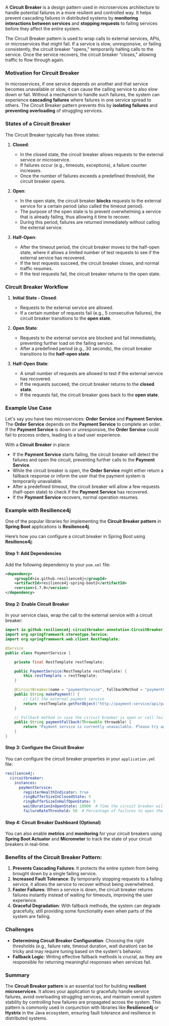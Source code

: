 A **Circuit Breaker** is a design pattern used in microservices architecture to handle potential failures in a more resilient and controlled way. It helps prevent cascading failures in distributed systems by **monitoring interactions between services** and **stopping requests** to failing services before they affect the entire system.

The Circuit Breaker pattern is used to wrap calls to external services, APIs, or microservices that might fail. If a service is slow, unresponsive, or failing consistently, the circuit breaker "opens," temporarily halting calls to the service. Once the service recovers, the circuit breaker "closes," allowing traffic to flow through again.

### Motivation for Circuit Breaker
In microservices, if one service depends on another and that service becomes unavailable or slow, it can cause the calling service to also slow down or fail. Without a mechanism to handle such failures, the system can experience **cascading failures** where failures in one service spread to others. The Circuit Breaker pattern prevents this by **isolating failures** and **preventing overloading** of struggling services.

### States of a Circuit Breaker
The Circuit Breaker typically has three states:

1. **Closed**: 
   - In the closed state, the circuit breaker allows requests to the external service or microservice.
   - If failures occur (e.g., timeouts, exceptions), a failure counter increases.
   - Once the number of failures exceeds a predefined threshold, the circuit breaker opens.

2. **Open**:
   - In the open state, the circuit breaker **blocks** requests to the external service for a certain period (also called the timeout period).
   - The purpose of the open state is to prevent overwhelming a service that is already failing, thus allowing it time to recover.
   - During this period, failures are returned immediately without calling the external service.

3. **Half-Open**:
   - After the timeout period, the circuit breaker moves to the half-open state, where it allows a limited number of test requests to see if the external service has recovered.
   - If the test requests succeed, the circuit breaker closes, and normal traffic resumes.
   - If the test requests fail, the circuit breaker returns to the open state.

### Circuit Breaker Workflow
1. **Initial State - Closed**:
   - Requests to the external service are allowed.
   - If a certain number of requests fail (e.g., 5 consecutive failures), the circuit breaker transitions to the **open state**.

2. **Open State**:
   - Requests to the external service are blocked and fail immediately, preventing further load on the failing service.
   - After a predefined period (e.g., 30 seconds), the circuit breaker transitions to the **half-open state**.

3. **Half-Open State**:
   - A small number of requests are allowed to test if the external service has recovered.
   - If the requests succeed, the circuit breaker returns to the **closed state**.
   - If the requests fail, the circuit breaker goes back to the **open state**.

### Example Use Case
Let's say you have two microservices: **Order Service** and **Payment Service**. The **Order Service** depends on the **Payment Service** to complete an order. If the **Payment Service** is down or unresponsive, the **Order Service** could fail to process orders, leading to a bad user experience.

With a **Circuit Breaker** in place:
- If the **Payment Service** starts failing, the circuit breaker will detect the failures and open the circuit, preventing further calls to the **Payment Service**.
- While the circuit breaker is open, the **Order Service** might either return a fallback response or inform the user that the payment system is temporarily unavailable.
- After a predefined timeout, the circuit breaker will allow a few requests (half-open state) to check if the **Payment Service** has recovered.
- If the **Payment Service** recovers, normal operation resumes.

### Example with Resilience4j
One of the popular libraries for implementing the **Circuit Breaker pattern** in **Spring Boot** applications is **Resilience4j**.

Here’s how you can configure a circuit breaker in Spring Boot using **Resilience4j**:

#### Step 1: Add Dependencies
Add the following dependency to your `pom.xml` file:

```xml
<dependency>
    <groupId>io.github.resilience4j</groupId>
    <artifactId>resilience4j-spring-boot2</artifactId>
    <version>1.7.0</version>
</dependency>
```

#### Step 2: Enable Circuit Breaker
In your service class, wrap the call to the external service with a circuit breaker:

```java
import io.github.resilience4j.circuitbreaker.annotation.CircuitBreaker;
import org.springframework.stereotype.Service;
import org.springframework.web.client.RestTemplate;

@Service
public class PaymentService {

    private final RestTemplate restTemplate;

    public PaymentService(RestTemplate restTemplate) {
        this.restTemplate = restTemplate;
    }

    @CircuitBreaker(name = "paymentService", fallbackMethod = "paymentFallback")
    public String makePayment() {
        // Call the external payment service
        return restTemplate.getForObject("http://payment-service/api/pay", String.class);
    }

    // Fallback method in case the circuit breaker is open or call fails
    public String paymentFallback(Throwable throwable) {
        return "Payment service is currently unavailable. Please try again later.";
    }
}
```

#### Step 3: Configure the Circuit Breaker
You can configure the circuit breaker properties in your `application.yml` file:

```yaml
resilience4j:
  circuitbreaker:
    instances:
      paymentService:
        registerHealthIndicator: true
        ringBufferSizeInClosedState: 5
        ringBufferSizeInHalfOpenState: 3
        waitDurationInOpenState: 10000  # Time the circuit breaker will stay open (in milliseconds)
        failureRateThreshold: 50  # Percentage of failures to open the circuit breaker
```

#### Step 4: Circuit Breaker Dashboard (Optional)
You can also enable **metrics** and **monitoring** for your circuit breakers using **Spring Boot Actuator** and **Micrometer** to track the state of your circuit breakers in real-time.

### Benefits of the Circuit Breaker Pattern:
1. **Prevents Cascading Failures**: It protects the entire system from being brought down by a single failing service.
2. **Increased Fault Tolerance**: By temporarily stopping requests to a failing service, it allows the service to recover without being overwhelmed.
3. **Faster Failures**: When a service is down, the circuit breaker returns failures instantly instead of waiting for timeouts, improving the user experience.
4. **Graceful Degradation**: With fallback methods, the system can degrade gracefully, still providing some functionality even when parts of the system are failing.

### Challenges
- **Determining Circuit Breaker Configuration**: Choosing the right thresholds (e.g., failure rate, timeout duration, wait duration) can be tricky and may require tuning based on the system's behavior.
- **Fallback Logic**: Writing effective fallback methods is crucial, as they are responsible for returning meaningful responses when services fail.

### Summary
The **Circuit Breaker pattern** is an essential tool for building **resilient microservices**. It allows your application to gracefully handle service failures, avoid overloading struggling services, and maintain overall system stability by controlling how failures are propagated across the system. This pattern is commonly used in conjunction with libraries like **Resilience4j** or **Hystrix** in the Java ecosystem, ensuring fault tolerance and resilience in distributed systems.